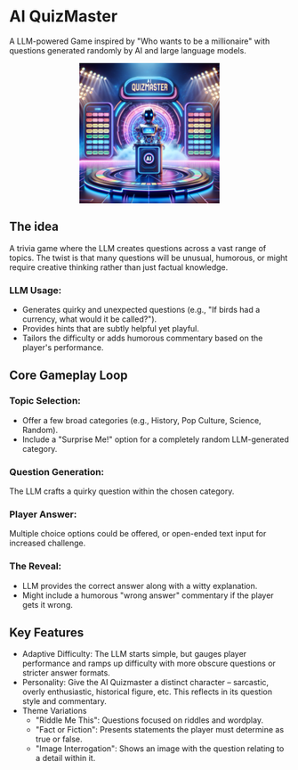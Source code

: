 AI QuizMaster
======

A LLM-powered Game inspired by "Who wants to be a millionaire" with questions generated randomly by AI and large language models.

<p align="center" width="100%">
<img src="llmgame/static/quiz-bg.png" alt="quiz" style="width: 50%; min-width: 150px; display: block; margin: auto;">
</p>

## The idea

A trivia game where the LLM creates questions across a vast range of topics. The twist is that many questions will be unusual, humorous, or might require creative thinking rather than just factual knowledge.

### LLM Usage:

* Generates quirky and unexpected questions (e.g., "If birds had a currency, what would it be called?").
* Provides hints that are subtly helpful yet playful.
* Tailors the difficulty or adds humorous commentary based on the player's performance.

## Core Gameplay Loop

### Topic Selection:

* Offer a few broad categories (e.g., History, Pop Culture, Science, Random).
* Include a "Surprise Me!" option for a completely random LLM-generated category.

### Question Generation: 

The LLM crafts a quirky question within the chosen category.

### Player Answer: 

Multiple choice options could be offered, or open-ended text input for increased challenge.

### The Reveal:

* LLM provides the correct answer along with a witty explanation.
* Might include a humorous "wrong answer" commentary if the player gets it wrong.

## Key Features

* Adaptive Difficulty: The LLM starts simple, but gauges player performance and ramps up difficulty with more obscure questions or stricter answer formats.
* Personality: Give the AI Quizmaster a distinct character – sarcastic, overly enthusiastic, historical figure, etc. This reflects in its question style and commentary.
* Theme Variations
    * "Riddle Me This": Questions focused on riddles and wordplay.
    * "Fact or Fiction": Presents statements the player must determine as true or false.
    * "Image Interrogation": Shows an image with the question relating to a detail within it.